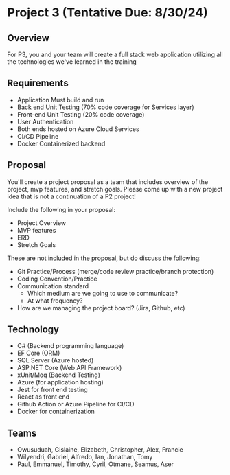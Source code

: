 # Project 3 (Tentative Due: 8/30/24)

## Overview

For P3, you and your team will create a full stack web application utilizing all the technologies we've learned in the training

## Requirements

- Application Must build and run
- Back end Unit Testing (70% code coverage for Services layer)
- Front-end Unit Testing (20% code coverage)
- User Authentication 
- Both ends hosted on Azure Cloud Services
- CI/CD Pipeline
- Docker Containerized backend

## Proposal

You'll create a project proposal as a team that includes overview of the project, mvp features, and stretch goals.
Please come up with a new project idea that is not a continuation of a P2 project!

Include the following in your proposal:

- Project Overview
- MVP features
- ERD
- Stretch Goals

These are not included in the proposal, but do discuss the following:

- Git Practice/Process (merge/code review practice/branch protection)
- Coding Convention/Practice
- Communication standard
  - Which medium are we going to use to communicate?
  - At what frequency?
- How are we managing the project board? (Jira, Github, etc)

## Technology

- C# (Backend programming language)
- EF Core (ORM)
- SQL Server (Azure hosted)
- ASP.NET Core (Web API Framework)
- xUnit/Moq (Backend Testing)
- Azure (for application hosting)
- Jest for front end testing
- React as front end
- Github Action or Azure Pipeline for CI/CD
- Docker for containerization

## Teams

- Owusuduah, Gislaine, Elizabeth, Christopher, Alex, Francie
- Wilyendri, Gabriel, Alfredo, Ian, Jonathan, Tomy
- Paul, Emmanuel, Timothy, Cyril, Otmane, Seamus, Aser
